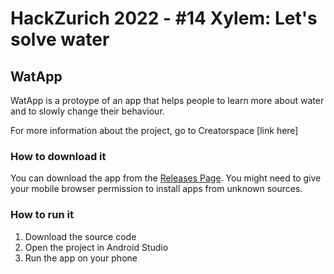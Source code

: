 # HackZurich 2022 - #14 Xylem: Let's solve water

## WatApp

WatApp is a protoype of an app that helps people to learn more about water and to slowly change
their behaviour.

For more information about the project, go to Creatorspace [link here]

### How to download it
You can download the app from the [Releases Page](https://github.com/hackzurich/WatAppAndroid/releases). You might need to give your mobile browser permission to install apps from unknown sources.

### How to run it

1. Download the source code
2. Open the project in Android Studio
3. Run the app on your phone
